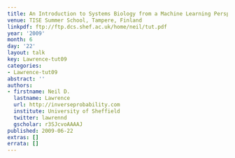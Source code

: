 ```yaml
---
title: An Introduction to Systems Biology from a Machine Learning Perspective
venue: TISE Summer School, Tampere, Finland
linkpdf: ftp://ftp.dcs.shef.ac.uk/home/neil/tut.pdf
year: '2009'
month: 6
day: '22'
layout: talk
key: Lawrence-tut09
categories:
- Lawrence-tut09
abstract: ''
authors:
- firstname: Neil D.
  lastname: Lawrence
  url: http://inverseprobability.com
  institute: University of Sheffield
  twitter: lawrennd
  gscholar: r3SJcvoAAAAJ
published: 2009-06-22
extras: []
errata: []
---
```

